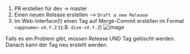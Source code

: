 1. PR erstellen für dev -> master 
2. Einen neuen Release erstellen --> `Draft a new Release`
4. Im Web-Interface(!) einen Tag auf Merge-Commit erstellen im Format `<appname>-vX.Y.Z` (z.B. `dive-vX.Y.Z`)
![image](https://user-images.githubusercontent.com/13869236/141685508-f77ab652-79b8-4f59-96e7-5c593e3b91cf.png)


Falls es ein Problem gibt, müssen Release UND Tag gelöscht werden. Danach kann der Tag neu erstellt werden.
